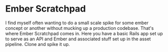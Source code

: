 # Ember Scratchpad

I find myself often wanting to do a small scale spike for some ember concept or another without mucking up a production codebase. That's where Ember Scratchpad comes in. Here you have a basic Rails app set up to serve as an API and Ember and associated stuff set up in the asset pipeline. Clone and spike it up.
